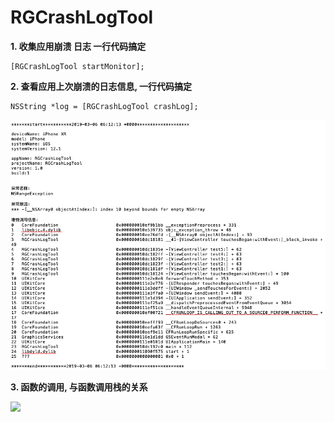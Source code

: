 # RGCrashLogTool



 **1. 收集应用崩溃 日志 一行代码搞定**

```
[RGCrashLogTool startMonitor];
```

**2. 查看应用上次崩溃的日志信息, 一行代码搞定**
```
NSString *log = [RGCrashLogTool crashLog];
```
![](images/002.png)


**3. 函数的调用, 与函数调用栈的关系**

![](image/001.png)
